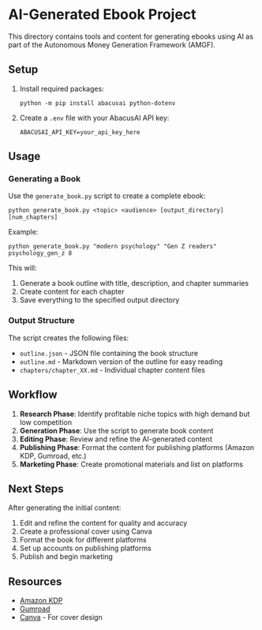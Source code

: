 # AI-Generated Ebook Project

This directory contains tools and content for generating ebooks using AI as part of the Autonomous Money Generation Framework (AMGF).

## Setup

1. Install required packages:
   ```
   python -m pip install abacusai python-dotenv
   ```

2. Create a `.env` file with your AbacusAI API key:
   ```
   ABACUSAI_API_KEY=your_api_key_here
   ```

## Usage

### Generating a Book

Use the `generate_book.py` script to create a complete ebook:

```
python generate_book.py <topic> <audience> [output_directory] [num_chapters]
```

Example:
```
python generate_book.py "modern psychology" "Gen Z readers" psychology_gen_z 8
```

This will:
1. Generate a book outline with title, description, and chapter summaries
2. Create content for each chapter
3. Save everything to the specified output directory

### Output Structure

The script creates the following files:
- `outline.json` - JSON file containing the book structure
- `outline.md` - Markdown version of the outline for easy reading
- `chapters/chapter_XX.md` - Individual chapter content files

## Workflow

1. **Research Phase**: Identify profitable niche topics with high demand but low competition
2. **Generation Phase**: Use the script to generate book content
3. **Editing Phase**: Review and refine the AI-generated content
4. **Publishing Phase**: Format the content for publishing platforms (Amazon KDP, Gumroad, etc.)
5. **Marketing Phase**: Create promotional materials and list on platforms

## Next Steps

After generating the initial content:
1. Edit and refine the content for quality and accuracy
2. Create a professional cover using Canva
3. Format the book for different platforms
4. Set up accounts on publishing platforms
5. Publish and begin marketing

## Resources

- [Amazon KDP](https://kdp.amazon.com)
- [Gumroad](https://gumroad.com)
- [Canva](https://canva.com) - For cover design